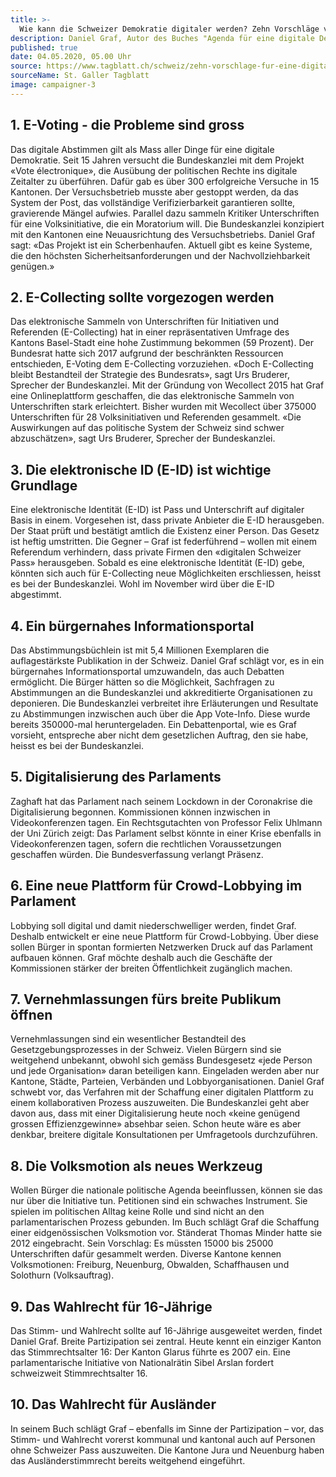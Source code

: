 ```yaml
---
title: >-
  Wie kann die Schweizer Demokratie digitaler werden? Zehn Vorschläge von Buch-Autor Daniel Graf
description: Daniel Graf, Autor des Buches "Agenda für eine digitale Demokratie", zeichnet in zehn Punkten, wie ein digitales Demokratie-Modell der Zukunft aussehen könnte. Seine These. Die Digitalisierung stützt die Demokratie breiter ab. Sie stärkt die Partizipation der Bürger. 
published: true
date: 04.05.2020, 05.00 Uhr 
source: https://www.tagblatt.ch/schweiz/zehn-vorschlage-fur-eine-digitalere-demokratie-ld.1217385
sourceName: St. Galler Tagblatt
image: campaigner-3
---
```


## 1. E-Voting - die Probleme sind gross
Das digitale Abstimmen gilt als Mass aller Dinge für eine digitale Demokratie. Seit 15 Jahren versucht die Bundeskanzlei mit dem Projekt «Vote électronique», die Ausübung der politischen Rechte ins digitale Zeitalter zu überführen. Dafür gab es über 300 erfolgreiche Versuche in 15 Kantonen. Der Versuchsbetrieb musste aber gestoppt werden, da das System der Post, das vollständige Verifizierbarkeit garantieren sollte, gravierende Mängel aufwies. Parallel dazu sammeln Kritiker Unterschriften für eine Volksinitiative, die ein Moratorium will. Die Bundeskanzlei konzipiert mit den Kantonen eine Neuausrichtung des Versuchsbetriebs. Daniel Graf sagt: «Das Projekt ist ein Scherbenhaufen. Aktuell gibt es keine Systeme, die den höchsten Sicherheitsanforderungen und der Nachvollziehbarkeit genügen.»

## 2. E-Collecting sollte vorgezogen werden
Das elektronische Sammeln von Unterschriften für Initiativen und Referenden (E-Collecting) hat in einer repräsentativen Umfrage des Kantons Basel-Stadt eine hohe Zustimmung bekommen (59 Prozent). Der Bundesrat hatte sich 2017 aufgrund der beschränkten Ressourcen entschieden, E-Voting dem E-Collecting vorzuziehen. «Doch E-Collecting bleibt Bestandteil der Strategie des Bundesrats», sagt Urs Bruderer, Sprecher der Bundeskanzlei. Mit der Gründung von Wecollect 2015 hat Graf eine Onlineplattform geschaffen, die das elektronische Sammeln von Unterschriften stark erleichtert. Bisher wurden mit Wecollect über 375000 Unterschriften für 28 Volksinitiativen und Referenden gesammelt. «Die Auswirkungen auf das politische System der Schweiz sind schwer abzuschätzen», sagt Urs Bruderer, Sprecher der Bundeskanzlei.

## 3. Die elektronische ID (E-ID) ist wichtige Grundlage
Eine elektronische Identität (E-ID) ist Pass und Unterschrift auf digitaler Basis in einem. Vorgesehen ist, dass private Anbieter die E-ID herausgeben. Der Staat prüft und bestätigt amtlich die Existenz einer Person. Das Gesetz ist heftig umstritten. Die Gegner – Graf ist federführend – wollen mit einem Referendum verhindern, dass private Firmen den «digitalen Schweizer Pass» herausgeben. Sobald es eine elektronische Identität (E-ID) gebe, könnten sich auch für E-Collecting neue Möglichkeiten erschliessen, heisst es bei der Bundeskanzlei. Wohl im November wird über die E-ID abgestimmt.

## 4. Ein bürgernahes Informationsportal
Das Abstimmungsbüchlein ist mit 5,4 Millionen Exemplaren die auflagestärkste Publikation in der Schweiz. Daniel Graf schlägt vor, es in ein bürgernahes Informationsportal umzuwandeln, das auch Debatten ermöglicht. Die Bürger hätten so die Möglichkeit, Sachfragen zu Abstimmungen an die Bundeskanzlei und akkreditierte Organisationen zu deponieren. Die Bundeskanzlei verbreitet ihre Erläuterungen und Resultate zu Abstimmungen inzwischen auch über die App Vote-Info. Diese wurde bereits 350000-mal heruntergeladen. Ein Debattenportal, wie es Graf vorsieht, entspreche aber nicht dem gesetzlichen Auftrag, den sie habe, heisst es bei der Bundeskanzlei.

## 5. Digitalisierung des Parlaments
Zaghaft hat das Parlament nach seinem Lockdown in der Coronakrise die Digitalisierung begonnen. Kommissionen können inzwischen in Videokonferenzen tagen. Ein Rechtsgutachten von Professor Felix Uhlmann der Uni Zürich zeigt: Das Parlament selbst könnte in einer Krise ebenfalls in Videokonferenzen tagen, sofern die rechtlichen Voraussetzungen geschaffen würden. Die Bundesverfassung verlangt Präsenz.

## 6. Eine neue Plattform für Crowd-Lobbying im Parlament
Lobbying soll digital und damit niederschwelliger werden, findet Graf. Deshalb entwickelt er eine neue Plattform für Crowd-Lobbying. Über diese sollen Bürger in spontan formierten Netzwerken Druck auf das Parlament aufbauen können. Graf möchte deshalb auch die Geschäfte der Kommissionen stärker der breiten Öffentlichkeit zugänglich machen.

## 7. Vernehmlassungen fürs breite Publikum öffnen
Vernehmlassungen sind ein wesentlicher Bestandteil des Gesetzgebungsprozesses in der Schweiz. Vielen Bürgern sind sie weitgehend unbekannt, obwohl sich gemäss Bundesgesetz «jede Person und jede Organisation» daran beteiligen kann. Eingeladen werden aber nur Kantone, Städte, Parteien, Verbänden und Lobbyorganisationen. Daniel Graf schwebt vor, das Verfahren mit der Schaffung einer digitalen Plattform zu einem kollaborativen Prozess auszuweiten. Die Bundeskanzlei geht aber davon aus, dass mit einer Digitalisierung heute noch «keine genügend grossen Effizienzgewinne» absehbar seien. Schon heute wäre es aber denkbar, breitere digitale Konsultationen per Umfragetools durchzuführen.

## 8. Die Volksmotion als neues Werkzeug
Wollen Bürger die nationale politische Agenda beeinflussen, können sie das nur über die Initiative tun. Petitionen sind ein schwaches Instrument. Sie spielen im politischen Alltag keine Rolle und sind nicht an den parlamentarischen Prozess gebunden. Im Buch schlägt Graf die Schaffung einer eidgenössischen Volksmotion vor. Ständerat Thomas Minder hatte sie 2012 eingebracht. Sein Vorschlag: Es müssten 15000 bis 25000 Unterschriften dafür gesammelt werden. Diverse Kantone kennen Volksmotionen: Freiburg, Neuenburg, Obwalden, Schaffhausen und Solothurn (Volksauftrag).

## 9. Das Wahlrecht für 16-Jährige
Das Stimm- und Wahlrecht sollte auf 16-Jährige ausgeweitet werden, findet Daniel Graf. Breite Partizipation sei zentral. Heute kennt ein einziger Kanton das Stimmrechtsalter 16: Der Kanton Glarus führte es 2007 ein. Eine parlamentarische Initiative von Nationalrätin Sibel Arslan fordert schweizweit Stimmrechtsalter 16.

## 10. Das Wahlrecht für Ausländer
In seinem Buch schlägt Graf – ebenfalls im Sinne der Partizipation – vor, das Stimm- und Wahlrecht vorerst kommunal und kantonal auch auf Personen ohne Schweizer Pass auszuweiten. Die Kantone Jura und Neuenburg haben das Ausländerstimmrecht bereits weitgehend eingeführt.